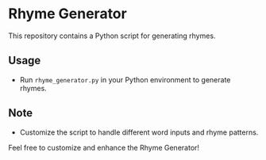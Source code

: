 
# Rhyme Generator

This repository contains a Python script for generating rhymes.

## Usage

- Run `rhyme_generator.py` in your Python environment to generate rhymes.

## Note

- Customize the script to handle different word inputs and rhyme patterns.

Feel free to customize and enhance the Rhyme Generator!
